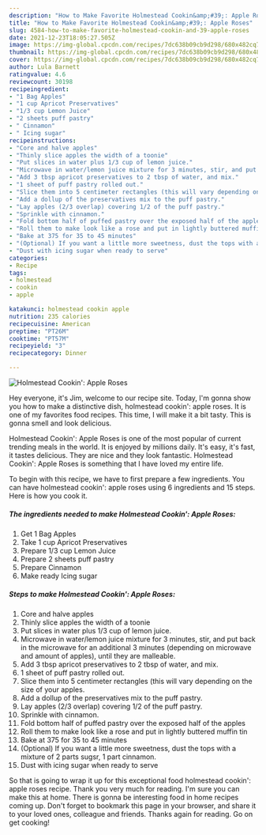 ```yaml
---
description: "How to Make Favorite Holmestead Cookin&amp;#39;: Apple Roses"
title: "How to Make Favorite Holmestead Cookin&amp;#39;: Apple Roses"
slug: 4584-how-to-make-favorite-holmestead-cookin-and-39-apple-roses
date: 2021-12-23T18:05:27.505Z
image: https://img-global.cpcdn.com/recipes/7dc638b09cb9d298/680x482cq70/holmestead-cookin-apple-roses-recipe-main-photo.jpg
thumbnail: https://img-global.cpcdn.com/recipes/7dc638b09cb9d298/680x482cq70/holmestead-cookin-apple-roses-recipe-main-photo.jpg
cover: https://img-global.cpcdn.com/recipes/7dc638b09cb9d298/680x482cq70/holmestead-cookin-apple-roses-recipe-main-photo.jpg
author: Lula Barnett
ratingvalue: 4.6
reviewcount: 30198
recipeingredient:
- "1 Bag Apples"
- "1 cup Apricot Preservatives"
- "1/3 cup Lemon Juice"
- "2 sheets puff pastry"
- " Cinnamon"
- " Icing sugar"
recipeinstructions:
- "Core and halve apples"
- "Thinly slice apples the width of a toonie"
- "Put slices in water plus 1/3 cup of lemon juice."
- "Microwave in water/lemon juice mixture for 3 minutes, stir, and put back in the microwave for an additional 3 minutes (depending on microwave and amount of apples), until they are malleable."
- "Add 3 tbsp apricot preservatives to 2 tbsp of water, and mix."
- "1 sheet of puff pastry rolled out."
- "Slice them into 5 centimeter rectangles (this will vary depending on the size of your apples."
- "Add a dollup of the preservatives mix to the puff pastry."
- "Lay apples (2/3 overlap) covering 1/2 of the puff pastry."
- "Sprinkle with cinnamon."
- "Fold bottom half of puffed pastry over the exposed half of the apples"
- "Roll them to make look like a rose and put in lightly buttered muffin tin"
- "Bake at 375 for 35 to 45 minutes"
- "(Optional) If you want a little more sweetness, dust the tops with a mixture of 2 parts sugsr, 1 part cinnamon."
- "Dust with icing sugar when ready to serve"
categories:
- Recipe
tags:
- holmestead
- cookin
- apple

katakunci: holmestead cookin apple 
nutrition: 235 calories
recipecuisine: American
preptime: "PT26M"
cooktime: "PT57M"
recipeyield: "3"
recipecategory: Dinner

---
```



![Holmestead Cookin&#39;: Apple Roses](https://img-global.cpcdn.com/recipes/7dc638b09cb9d298/680x482cq70/holmestead-cookin-apple-roses-recipe-main-photo.jpg)

Hey everyone, it's Jim, welcome to our recipe site. Today, I'm gonna show you how to make a distinctive dish, holmestead cookin&#39;: apple roses. It is one of my favorites food recipes. This time, I will make it a bit tasty. This is gonna smell and look delicious.



Holmestead Cookin&#39;: Apple Roses is one of the most popular of current trending meals in the world. It is enjoyed by millions daily. It's easy, it's fast, it tastes delicious. They are nice and they look fantastic. Holmestead Cookin&#39;: Apple Roses is something that I have loved my entire life.


To begin with this recipe, we have to first prepare a few ingredients. You can have holmestead cookin&#39;: apple roses using 6 ingredients and 15 steps. Here is how you cook it.

<!--inarticleads1-->

##### The ingredients needed to make Holmestead Cookin&#39;: Apple Roses:

1. Get 1 Bag Apples
1. Take 1 cup Apricot Preservatives
1. Prepare 1/3 cup Lemon Juice
1. Prepare 2 sheets puff pastry
1. Prepare  Cinnamon
1. Make ready  Icing sugar




<!--inarticleads2-->

##### Steps to make Holmestead Cookin&#39;: Apple Roses:

1. Core and halve apples
1. Thinly slice apples the width of a toonie
1. Put slices in water plus 1/3 cup of lemon juice.
1. Microwave in water/lemon juice mixture for 3 minutes, stir, and put back in the microwave for an additional 3 minutes (depending on microwave and amount of apples), until they are malleable.
1. Add 3 tbsp apricot preservatives to 2 tbsp of water, and mix.
1. 1 sheet of puff pastry rolled out.
1. Slice them into 5 centimeter rectangles (this will vary depending on the size of your apples.
1. Add a dollup of the preservatives mix to the puff pastry.
1. Lay apples (2/3 overlap) covering 1/2 of the puff pastry.
1. Sprinkle with cinnamon.
1. Fold bottom half of puffed pastry over the exposed half of the apples
1. Roll them to make look like a rose and put in lightly buttered muffin tin
1. Bake at 375 for 35 to 45 minutes
1. (Optional) If you want a little more sweetness, dust the tops with a mixture of 2 parts sugsr, 1 part cinnamon.
1. Dust with icing sugar when ready to serve




So that is going to wrap it up for this exceptional food holmestead cookin&#39;: apple roses recipe. Thank you very much for reading. I'm sure you can make this at home. There is gonna be interesting food in home recipes coming up. Don't forget to bookmark this page in your browser, and share it to your loved ones, colleague and friends. Thanks again for reading. Go on get cooking!
